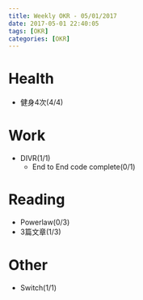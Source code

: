 ```yaml
---
title: Weekly OKR - 05/01/2017
date: 2017-05-01 22:40:05
tags: [OKR]
categories: [OKR]
---
```


# Health
* 健身4次(4/4)

# Work
* DIVR(1/1)
    * End to End code complete(0/1)

# Reading
* Powerlaw(0/3)
* 3篇文章(1/3)

# Other
* Switch(1/1)





